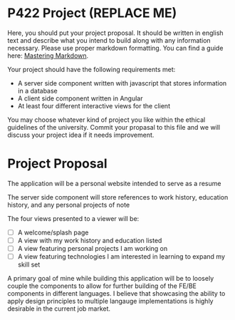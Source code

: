 # P422 Project (REPLACE ME)

Here, you should put your project proposal. It should be written in english text and describe what you intend to build along with any information necessary. Please use proper markdown formatting. You can find a guide here: [Mastering Markdown](https://guides.github.com/features/mastering-markdown/).

Your project should have the following requirements met:

* A server side component written with javascript that stores information in a database
* A client side component written in Angular
* At least four different interactive views for the client

You may choose whatever kind of project you like within the ethical guidelines of the university. Commit your propasal to this file and we will discuss your project idea if it needs improvement.


# Project Proposal  

The application will be a personal website intended to serve as a resume

The server side component will store references to work history, education history, and any personal projects of note

The four views presented to a viewer will be:  

- [ ] A welcome/splash page
- [ ] A view with my work history and education listed
- [ ] A view featuring personal projects I am working on
- [ ] A view featuring technologies I am interested in learning to expand my skill set

A primary goal of mine while building this application will be to loosely couple the components to allow for further building of the FE/BE components in different languages. I believe that showcasing the ability to apply design principles to multiple langauge implementations is highly desirable in the current job market.  

